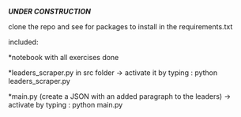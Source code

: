 ***UNDER CONSTRUCTION***

clone the repo and see for packages to install in the requirements.txt

included:

*notebook with all exercises done

*leaders_scraper.py in src folder
-> activate it by typing : python leaders_scraper.py

*main.py (create a JSON with an added paragraph to the leaders)
-> activate by typing : python main.py

